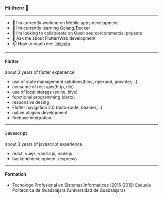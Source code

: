 ### Hi there 👋
---

- 🔭 I’m currently working on Mobile apps development
- 🌱 I’m currently learning Golang/Docker
- 🤝 I’m looking to collaborate on Open source/commercial projects
- 💬 Ask me about Flutter/Web development
- 📫 How to reach me: [linkedin](https://www.linkedin.com/in/daniel-alberto-d%C3%ADaz-gonz%C3%A1lez-111950180/)

---

#### Flutter

about 3 years of flutter experience

* use of state management solutions(bloc, riperpod, provider,...)
* consume of rest apis(http, dio)
* use of local storage (sqlite, hive)
* functional programming (dartx)
* responsive desing
* Flutter navigation 2.0 (auto-route, beamer,...)
* native plugins development
* firebase integration

---

#### Javascript

about 3 years of javascript experience

* react, vuejs, vanilla js, node js
* backend development (express)

---

#### Formation

* Tecnologo Profesional en Sistemas Informaticos (2015-2019) Escuela Politecnica de Guadalajara (Universidad de Guadalajara)

<!--![Anurag's GitHub stats](https://github-readme-stats.vercel.app/api?username=DanielDiaz18)-->

<!-- ![Top Langs](https://github-readme-stats.vercel.app/api/top-langs/?username=DanielDiaz18)-->
